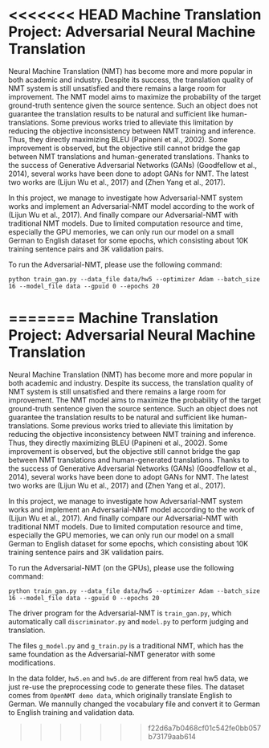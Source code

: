 <<<<<<< HEAD
<span class="text-muted">Machine Translation Project:</span> Adversarial Neural Machine Translation
=============================================================

Neural Machine Translation (NMT) has become more and more popular in both academic and industry. Despite its success, the translation quality of NMT system is still unsatisfied and there remains a large room for improvement. The NMT model aims to maximize the probability of the target ground-truth sentence given the source sentence. Such an object does not guarantee the translation results to be natural and sufficient like human-translations. Some previous works tried to alleviate this limitation by reducing the objective inconsistency between NMT training and inference. Thus, they directly maximizing BLEU (Papineni et al., 2002). Some improvement is observed, but the objective still cannot bridge the gap between NMT translations and human-generated translations. Thanks to the success of Generative Adversarial Networks (GANs) (Goodfellow et al., 2014), several works have been done to adopt GANs for NMT. The latest two works are (Lijun Wu et al., 2017) and (Zhen Yang et al., 2017).

In this project, we manage to investigate how Adversarial-NMT system works and implement an Adversarial-NMT model according to the work of (Lijun Wu et al., 2017). And finally compare our Adversarial-NMT with traditional NMT models. Due to limited computation resource and time, especially the GPU memories, we can only run our model on a small German to English dataset for some epochs, which consisting about 10K training sentence pairs and 3K validation pairs. 

To run the Adversarial-NMT, please use the following command:
```
python train_gan.py --data_file data/hw5 --optimizer Adam --batch_size 16 --model_file data --gpuid 0 --epochs 20
```
=======
<span class="text-muted">Machine Translation Project:</span> Adversarial Neural Machine Translation
=============================================================

Neural Machine Translation (NMT) has become more and more popular in both academic and industry. Despite its success, the translation quality of NMT system is still unsatisfied and there remains a large room for improvement. The NMT model aims to maximize the probability of the target ground-truth sentence given the source sentence. Such an object does not guarantee the translation results to be natural and sufficient like human-translations. Some previous works tried to alleviate this limitation by reducing the objective inconsistency between NMT training and inference. Thus, they directly maximizing BLEU (Papineni et al., 2002). Some improvement is observed, but the objective still cannot bridge the gap between NMT translations and human-generated translations. Thanks to the success of Generative Adversarial Networks (GANs) (Goodfellow et al., 2014), several works have been done to adopt GANs for NMT. The latest two works are (Lijun Wu et al., 2017) and (Zhen Yang et al., 2017).

In this project, we manage to investigate how Adversarial-NMT system works and implement an Adversarial-NMT model according to the work of (Lijun Wu et al., 2017). And finally compare our Adversarial-NMT with traditional NMT models. Due to limited computation resource and time, especially the GPU memories, we can only run our model on a small German to English dataset for some epochs, which consisting about 10K training sentence pairs and 3K validation pairs. 

To run the Adversarial-NMT (on the GPUs), please use the following command:
```
python train_gan.py --data_file data/hw5 --optimizer Adam --batch_size 16 --model_file data --gpuid 0 --epochs 20
```

The driver program for the Adversarial-NMT is `train_gan.py`, which automatically call `discriminator.py` and `model.py` to perform judging and translation. 

The files `g_model.py` and `g_train.py` is a traditional NMT, which has the same foundation as the Adversarial-NMT generator with some modifications.

In the data folder, `hw5.en` and `hw5.de` are different from real hw5 data, we just re-use the preprocessing code to generate these files. The dataset comes from `OpenNMT demo data`, which originally translate English to German. We mannully changed the vocabulary file and convert it to German to English training and validation data.
>>>>>>> f22d6a7b0468cf01c542fe0bb057b73179aab614
